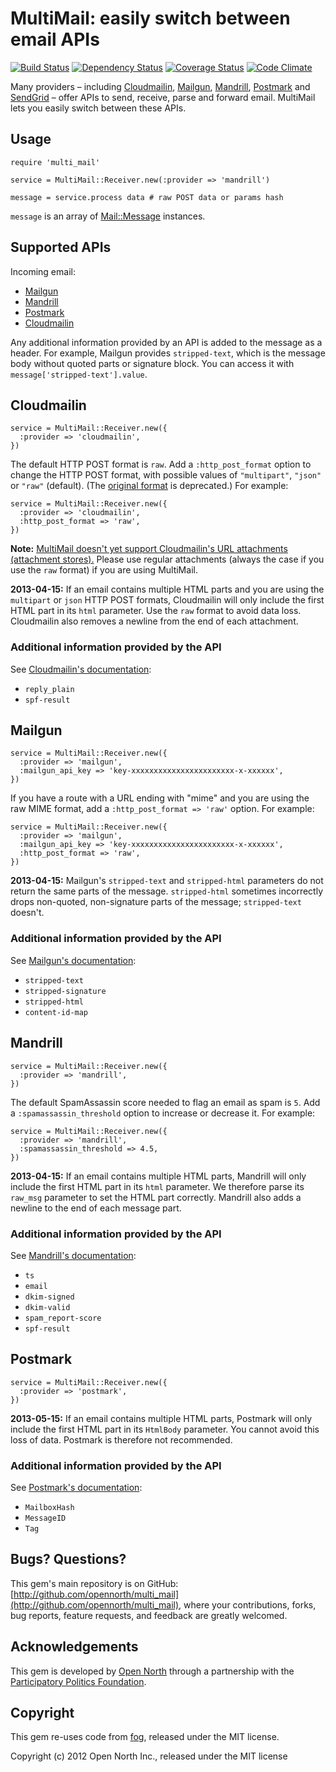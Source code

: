 # MultiMail: easily switch between email APIs

[![Build Status](https://secure.travis-ci.org/opennorth/multi_mail.png)](http://travis-ci.org/opennorth/multi_mail)
[![Dependency Status](https://gemnasium.com/opennorth/multi_mail.png)](https://gemnasium.com/opennorth/multi_mail)
[![Coverage Status](https://coveralls.io/repos/opennorth/multi_mail/badge.png?branch=master)](https://coveralls.io/r/opennorth/multi_mail)
[![Code Climate](https://codeclimate.com/github/opennorth/multi_mail.png)](https://codeclimate.com/github/opennorth/multi_mail)

Many providers – including [Cloudmailin](http://www.cloudmailin.com/), [Mailgun](http://www.mailgun.com/), [Mandrill](http://mandrill.com/), [Postmark](http://postmarkapp.com/) and [SendGrid](http://sendgrid.com/) – offer APIs to send, receive, parse and forward email. MultiMail lets you easily switch between these APIs.

## Usage

    require 'multi_mail'
    
    service = MultiMail::Receiver.new(:provider => 'mandrill')
    
    message = service.process data # raw POST data or params hash

`message` is an array of [Mail::Message](https://github.com/mikel/mail) instances.

## Supported APIs

Incoming email:

* [Mailgun](http://www.mailgun.com/)
* [Mandrill](http://mandrill.com/)
* [Postmark](http://postmarkapp.com/)
* [Cloudmailin](http://www.cloudmailin.com/)

Any additional information provided by an API is added to the message as a header. For example, Mailgun provides `stripped-text`, which is the message body without quoted parts or signature block. You can access it with `message['stripped-text'].value`.

## Cloudmailin

    service = MultiMail::Receiver.new({
      :provider => 'cloudmailin',
    })

The default HTTP POST format is `raw`. Add a `:http_post_format` option to change the HTTP POST format, with possible values of `"multipart"`, `"json"` or `"raw"` (default). (The [original format](http://docs.cloudmailin.com/http_post_formats/original/) is deprecated.) For example:

    service = MultiMail::Receiver.new({
      :provider => 'cloudmailin',
      :http_post_format => 'raw',
    })

**Note:** [MultiMail doesn't yet support Cloudmailin's URL attachments (attachment stores).](https://github.com/opennorth/multi_mail/issues/11) Please use regular attachments (always the case if you use the `raw` format) if you are using MultiMail.

**2013-04-15:** If an email contains multiple HTML parts and you are using the `multipart` or `json` HTTP POST formats, Cloudmailin will only include the first HTML part in its `html` parameter. Use the `raw` format to avoid data loss. Cloudmailin also removes a newline from the end of each attachment.

### Additional information provided by the API

See [Cloudmailin's documentation](http://docs.cloudmailin.com/http_post_formats/):

* `reply_plain`
* `spf-result`

## Mailgun

    service = MultiMail::Receiver.new({
      :provider => 'mailgun',
      :mailgun_api_key => 'key-xxxxxxxxxxxxxxxxxxxxxxx-x-xxxxxx',
    })

If you have a route with a URL ending with "mime" and you are using the raw MIME format, add a `:http_post_format => 'raw'` option. For example:

    service = MultiMail::Receiver.new({
      :provider => 'mailgun',
      :mailgun_api_key => 'key-xxxxxxxxxxxxxxxxxxxxxxx-x-xxxxxx',
      :http_post_format => 'raw',
    })

**2013-04-15:** Mailgun's `stripped-text` and `stripped-html` parameters do not return the same parts of the message. `stripped-html` sometimes incorrectly drops non-quoted, non-signature parts of the message; `stripped-text` doesn't.

### Additional information provided by the API

See [Mailgun's documentation](http://documentation.mailgun.net/user_manual.html#parsed-messages-parameters):

* `stripped-text`
* `stripped-signature`
* `stripped-html`
* `content-id-map`

## Mandrill

    service = MultiMail::Receiver.new({
      :provider => 'mandrill',
    })

The default SpamAssassin score needed to flag an email as spam is `5`. Add a `:spamassassin_threshold` option to increase or decrease it. For example:

    service = MultiMail::Receiver.new({
      :provider => 'mandrill',
      :spamassassin_threshold => 4.5,
    })

**2013-04-15:** If an email contains multiple HTML parts, Mandrill will only include the first HTML part in its `html` parameter. We therefore parse its `raw_msg` parameter to set the HTML part correctly. Mandrill also adds a newline to the end of each message part.

### Additional information provided by the API

See [Mandrill's documentation](http://help.mandrill.com/entries/22092308-What-is-the-format-of-inbound-email-webhooks-):

* `ts`
* `email`
* `dkim-signed`
* `dkim-valid`
* `spam_report-score`
* `spf-result`

## Postmark

    service = MultiMail::Receiver.new({
      :provider => 'postmark',
    })

**2013-05-15:** If an email contains multiple HTML parts, Postmark will only include the first HTML part in its `HtmlBody` parameter. You cannot avoid this loss of data. Postmark is therefore not recommended.

### Additional information provided by the API

See [Postmark's documentation](http://developer.postmarkapp.com/developer-inbound-parse.html#mailboxhash):

* `MailboxHash`
* `MessageID`
* `Tag`

## Bugs? Questions?

This gem's main repository is on GitHub: [http://github.com/opennorth/multi_mail](http://github.com/opennorth/multi_mail), where your contributions, forks, bug reports, feature requests, and feedback are greatly welcomed.

## Acknowledgements

This gem is developed by [Open North](http://www.opennorth.ca/) through a partnership with the [Participatory Politics Foundation](http://www.participatorypolitics.org/).

## Copyright

This gem re-uses code from [fog](https://github.com/fog/fog), released under the MIT license.

Copyright (c) 2012 Open North Inc., released under the MIT license
